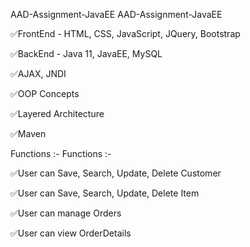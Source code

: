 AAD-Assignment-JavaEE	AAD-Assignment-JavaEE


✅FrontEnd - HTML, CSS, JavaScript, JQuery, Bootstrap

✅BackEnd - Java 11, JavaEE, MySQL

✅AJAX, JNDI	

✅OOP Concepts	

✅Layered Architecture

✅Maven	



Functions :-	Functions :-

✅User can Save, Search, Update, Delete Customer	

✅User can Save, Search, Update, Delete Item	

✅User can manage Orders	

✅User can view OrderDetails	

